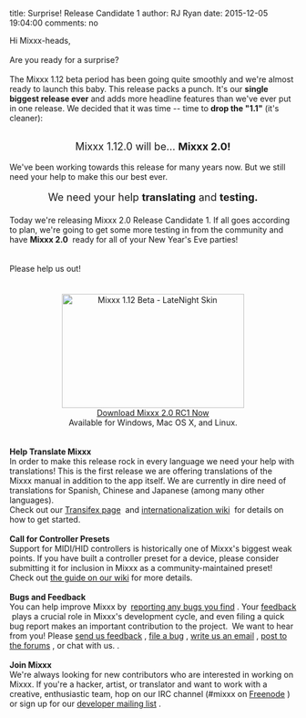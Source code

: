 title: Surprise! Release Candidate 1
author: RJ Ryan
date: 2015-12-05 19:04:00
comments: no

Hi Mixxx-heads,<br />
<br />
Are you ready for a surprise?<br />
<br />
The Mixxx 1.12 beta period has been going quite smoothly and we're almost ready to launch this baby. This release packs a punch. It's our <b>single biggest release ever</b>
 and adds more headline features than we've ever put in one release. We decided that it was time -- time to <b>drop the "1.1"</b>
 (it's cleaner):<br />
<br />
<div style="text-align: center;"><span style="font-size: large;">Mixxx 1.12.0 will be...&nbsp;<b>Mixxx 2.0!</b>
</span>
</div>
<br />
We've been working towards this release for many years now. But we still need your help to make this our best ever.<br />
<br />
<div style="text-align: center;"><span style="font-size: large;">We need your help <b>translating</b>
 and <b>testing.</b>
</span>
</div>
<div style="text-align: center;"><span style="font-size: large;"><br />
</span>
</div>
<div>Today we're releasing Mixxx 2.0 Release Candidate 1. If all goes according to plan, we're going to get some more testing in from the community and have <b>Mixxx 2.0</b>
&nbsp;ready for all of your New Year's Eve parties!</div>
<br />
<br />
Please help us out!<br />
<div style="orphans: auto; text-align: start; text-indent: 0px; widows: auto;"><div style="-webkit-text-stroke-width: 0px; color: black; font-family: Times; font-size: medium; font-style: normal; font-variant: normal; letter-spacing: normal; line-height: normal; margin: 0px; text-transform: none; white-space: normal; word-spacing: 0px;"><br />
</div>
<div style="-webkit-text-stroke-width: 0px; color: black; font-family: Times; font-size: medium; font-style: normal; font-variant: normal; letter-spacing: normal; line-height: normal; margin: 0px; text-transform: none; white-space: normal; word-spacing: 0px;"><br />
</div>
<div style="text-align: center;"><div class="separator" style="clear: both; text-align: center;"><a href="{static}/images/news/Mixxx-1.12-beta.png" imageanchor="1" style="margin-left: 1em; margin-right: 1em;"><img alt="Mixxx 1.12 Beta - LateNight Skin" border="0" height="200" src="{static}/images/news/Mixxx-1.12-beta.png" title="Mixxx 1.12 Beta - LateNight Skin" width="320" />
</a>
</div>
<div class="separator" style="clear: both; text-align: center;"></div>
<a href="http://www.mixxx.org/download/?utm_source=blog&amp;utm_medium=blog&amp;utm_campaign=200_rc1" target="_blank">Download Mixxx 2.0 RC1 Now</a>
</div>
<div style="text-align: center;">Available for Windows, Mac OS X, and Linux.</div>
<br />
<div><br />
<b>Help Translate Mixxx</b>
<br />
In order to make this release rock in every language we need your help with translations! This is the first release we are offering translations of the Mixxx manual in addition to the app itself. We are currently in dire need of translations for Spanish, Chinese and Japanese (among many other languages).<br />
Check out our&nbsp;<a href="https://www.transifex.com/mixxx-dj-software/" target="_blank">Transifex page</a>
&nbsp;and&nbsp;<a href="https://github.com/mixxxdj/mixxx/wiki/internationalization" target="_blank">internationalization wiki</a>
&nbsp;for details on how to get started.</div>
<div><br />
<div style="margin: 0px;"><b>Call for Controller Presets</b>
<br />
Support for MIDI/HID controllers is historically one of Mixxx's biggest weak points. If you have built a controller preset for a device, please consider submitting it for inclusion in Mixxx as a community-maintained preset! Check out <a href="https://github.com/mixxxdj/mixxx/wiki/contributing_mappings" target="_blank">the guide on our wiki</a>
 for more details.</div>
</div>
<b><br />
</b>
</div>
<b>Bugs and Feedback</b>
<br />
<div><div><div style="margin: 0px;"><b><span class="Apple-style-span" style="font-weight: normal;"><b><span class="Apple-style-span" style="font-weight: normal;">You can help improve Mixxx by&nbsp;</span>
<span class="Apple-style-span" style="font-weight: normal;"><a href="https://bugs.launchpad.net/mixxx/+filebug" target="_blank">reporting any bugs you find</a>
</span>
<span class="Apple-style-span" style="font-weight: normal;">. Your&nbsp;<a href="https://docs.google.com/forms/d/1Zbx-VgdcSIuTTmy9UalNZhtDypSJdSLvRVZ0MKOuLu4/viewform" target="_blank">feedback</a>
&nbsp;plays a crucial role in Mixxx's development cycle, and even filing a quick bug report makes an important contribution to the project.&nbsp;</span>
</b>
</span>
</b>
We want to hear from you! Please&nbsp;<a href="https://docs.google.com/forms/d/1Zbx-VgdcSIuTTmy9UalNZhtDypSJdSLvRVZ0MKOuLu4/viewform" target="_blank">send us feedback</a>
,&nbsp;<a href="https://bugs.launchpad.net/mixxx/+filebug" target="_blank">file a bug</a>
,&nbsp;<a href="https://lists.sourceforge.net/lists/listinfo/mixxx-devel" target="_blank">write us an email</a>
,&nbsp;<a href="https://mixxx.org/forums/" target="_blank">post to the forums</a>
, or&nbsp;chat with us.
.</div>
</div>
<div><div style="margin: 0px;"><b><span class="Apple-style-span" style="font-weight: normal;"><br />
</span>
</b>
</div>
</div>
<div style="margin: 0px;"><b>Join Mixxx</b>
</div>
<div><div style="margin: 0px;">We're always looking for new contributors who are interested in working on Mixxx. If you're a hacker, artist, or translator and want to work with a creative, enthusiastic team, hop on our IRC channel (#mixxx on&nbsp;<a href="https://webchat.freenode.net/">Freenode</a>
) or sign up for our&nbsp;<a href="https://lists.sourceforge.net/lists/listinfo/mixxx-devel" target="_blank">developer mailing list</a>
.</div>
</div>
</div>
